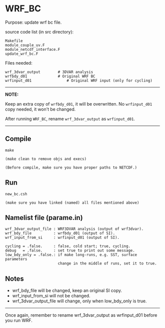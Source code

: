 # WRF_BC

Purpose: update wrf bc file.

source code list (in src directory):

    Makefile
    module_couple_uv.F
    module_netcdf_interface.F
    update_wrf_bc.F


Files needed:

    wrf_3dvar_output        # 3DVAR analysis
    wrfbdy_d01              # Original WRF BC
    wrfinput_d01		        # Original WRF input (only for cycling)


-------------------------------------------------------------------------------
**NOTE:**

Keep an extra copy of `wrfbdy_d01`, it will be overwritten.
No `wrfinput_d01` copy needed, it won't be changed.

After running `WRF_BC`, rename `wrf_3dvar_output` as `wrfinput_d01`.

-------------------------------------------------------------------------------

## Compile

	make

	(make clean to remove objs and execs)

	(Before compile, make sure you have proper paths to NETCDF.)


## Run

	new_bc.csh

	(make sure you have linked (named) all files mentioned above)


## Namelist file (parame.in)

    wrf_3dvar_output_file : WRF3DVAR analysis (output of wrf3dvar).
    wrf_bdy_file          : wrfbdy_d01 (output of SI).
    wrf_input_from_si     : wrfinput_d01 (output of SI).

    cycling = .false.     : false, cold start; true, cycling.
    debug   = .false.     : set true to print out some message.
    low_bdy_only = .false.: if make long-runs, e.g. SST, surface parameters
                            change in the middle of runs, set it to true.

## Notes

* wrf_bdy_file will be changed, keep an original SI copy.
* wrf_input_from_si will not be changed.
* wrf_3dvar_output_file will change, only when low_bdy_only is true.

-------------------------------------------------------------------------------

Once again, remember to rename wrf_3dvar_output as wrfinput_d01 before
you run WRF.
